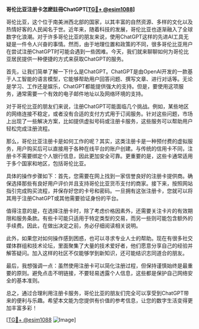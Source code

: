 **哥伦比亚注册卡怎麽註冊ChatGPT[[TG💪+ @esim1088](https://t.me/s/esim1088)]**

哥伦比亚，这个位于南美洲西北部的国家，以其丰富的自然资源、多样的文化以及热情好客的人民闻名于世。近年来，随着科技的发展，哥伦比亚也逐渐融入了全球数字化浪潮。对于许多哥伦比亚的朋友来说，使用ChatGPT这样的先进AI工具无疑是一件令人兴奋的事情。然而，由于地理位置和政策的不同，很多哥伦比亚用户在尝试注册ChatGPT时可能会遇到一些困难。今天，我们就来聊聊如何为哥伦比亚居民提供一种便捷的方式来获取ChatGPT的服务。

首先，让我们简单了解一下什么是ChatGPT。ChatGPT是由OpenAI开发的一款基于人工智能的语言模型，它能够帮助用户回答问题、撰写文章、进行对话等。无论是学习、工作还是娱乐，ChatGPT都能提供强大的支持。但是，要使用这项服务，通常需要一个有效的电子邮件地址以及网络环境的支持。

对于哥伦比亚的朋友们来说，注册ChatGPT可能面临几个挑战。例如，某些地区的网络连接不稳定，或者没有合适的支付方式用于订阅服务。针对这些问题，市场上出现了一些解决方案，比如提供虚拟号码或注册卡服务，这些服务可以帮助用户轻松完成注册流程。

那么，哥伦比亚注册卡是如何工作的呢？其实，这类注册卡是一种预付费的虚拟服务，用户购买后可以直接用于各种在线平台的账户创建。与传统的信用卡不同，注册卡不需要绑定个人银行信息，因此更加安全可靠。更重要的是，这些卡通常适用于多个国家和地区，包括哥伦比亚。

具体的操作步骤如下：首先，您需要在网上找到一家信誉良好的注册卡提供商。确保选择那些有良好用户评价并且支持哥伦比亚货币支付的商家。接下来，按照网站指引完成购买流程，并保存好您的卡号和密码。一旦拥有这张注册卡，您就可以将其用于注册ChatGPT或其他需要验证身份的平台。

值得注意的是，在选择注册卡时，除了考虑价格因素外，还需要关注卡片的有效期限和服务条款。有些卡可能只适用于特定类型的交易，而另一些则可能包含额外的手续费。因此，在做出决定之前，务必仔细阅读相关说明。

此外，如果您对如何操作感到困惑，也可以寻求专业人士的帮助。现在有很多社交媒体群组和技术论坛，里面聚集了大量的技术爱好者，他们愿意分享自己的经验并解答疑问。加入这样的社区不仅能够学到新知识，还可能结识志同道合的朋友。

最后，我想强调一点：虽然使用注册卡可以简化注册过程，但保持谨慎始终是最重要的原则。避免点击不明链接，不要轻易透露个人信息，这些都是保护自己网络安全的基本准则。

总之，通过合理利用注册卡服务，哥伦比亚的朋友们完全可以享受到ChatGPT带来的便利与乐趣。希望本文能为您提供有价值的参考信息，让您的数字生活变得更加丰富多彩！

[[TG💪+ @esim1088](https://t.me/s/esim1088) ![Image](https://i.postimg.cc/4NQfJmqS/Snipaste-2025-05-13-00-14-12.png)]